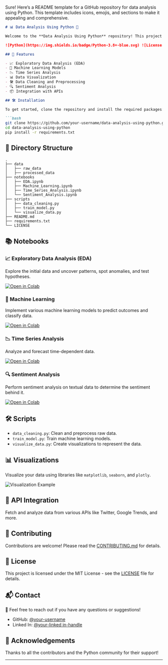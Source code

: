 Sure! Here’s a README template for a GitHub repository for data analysis using Python. This template includes icons, emojis, and sections to make it appealing and comprehensive.

```markdown
# 📊 Data Analysis Using Python 🐍

Welcome to the **Data Analysis Using Python** repository! This project is designed to provide comprehensive examples and resources for performing data analysis using Python. Explore a wide range of techniques and tools to unlock the potential of your data!

![Python](https://img.shields.io/badge/Python-3.8+-blue.svg) ![License: MIT](https://img.shields.io/badge/License-MIT-yellow.svg)

## 🚀 Features

- 📈 Exploratory Data Analysis (EDA)
- 🧠 Machine Learning Models
- 📉 Time Series Analysis
- 📊 Data Visualization
- 🛠️ Data Cleaning and Preprocessing
- 🔍 Sentiment Analysis
- 📦 Integration with APIs

## 🛠️ Installation

To get started, clone the repository and install the required packages:

```bash
git clone https://github.com/your-username/data-analysis-using-python.git
cd data-analysis-using-python
pip install -r requirements.txt
```

## 📂 Directory Structure

```plaintext
.
├── data
│   ├── raw_data
│   ├── processed_data
├── notebooks
│   ├── EDA.ipynb
│   ├── Machine_Learning.ipynb
│   ├── Time_Series_Analysis.ipynb
│   └── Sentiment_Analysis.ipynb
├── scripts
│   ├── data_cleaning.py
│   ├── train_model.py
│   └── visualize_data.py
├── README.md
├── requirements.txt
└── LICENSE
```

## 📚 Notebooks

### 📈 Exploratory Data Analysis (EDA)

Explore the initial data and uncover patterns, spot anomalies, and test hypotheses.

[![Open in Colab](https://colab.research.google.com/assets/colab-badge.svg)](https://colab.research.google.com/github/your-username/data-analysis-using-python/blob/main/notebooks/EDA.ipynb)

### 🧠 Machine Learning

Implement various machine learning models to predict outcomes and classify data.

[![Open in Colab](https://colab.research.google.com/assets/colab-badge.svg)](https://colab.research.google.com/github/your-username/data-analysis-using-python/blob/main/notebooks/Machine_Learning.ipynb)

### 📉 Time Series Analysis

Analyze and forecast time-dependent data.

[![Open in Colab](https://colab.research.google.com/assets/colab-badge.svg)](https://colab.research.google.com/github/your-username/data-analysis-using-python/blob/main/notebooks/Time_Series_Analysis.ipynb)

### 🔍 Sentiment Analysis

Perform sentiment analysis on textual data to determine the sentiment behind it.

[![Open in Colab](https://colab.research.google.com/assets/colab-badge.svg)](https://colab.research.google.com/github/your-username/data-analysis-using-python/blob/main/notebooks/Sentiment_Analysis.ipynb)

## 🛠️ Scripts

- `data_cleaning.py`: Clean and preprocess raw data.
- `train_model.py`: Train machine learning models.
- `visualize_data.py`: Create visualizations to represent the data.

## 📊 Visualizations

Visualize your data using libraries like `matplotlib`, `seaborn`, and `plotly`.

![Visualization Example](https://user-images.githubusercontent.com/your-username/visualization-example.png)

## 🔗 API Integration

Fetch and analyze data from various APIs like Twitter, Google Trends, and more.

## 🤝 Contributing

Contributions are welcome! Please read the [CONTRIBUTING.md](CONTRIBUTING.md) for details.

## 📄 License

This project is licensed under the MIT License - see the [LICENSE](LICENSE) file for details.

## 📬 Contact

📧 Feel free to reach out if you have any questions or suggestions!

- GitHub: [@your-username]([https://github.com/your-username](https://github.com/Ghulam913-adil))
- Linked In: [@your-linked in-handle]([https://twitter.com/your-twitter-handle](https://www.linkedin.com/in/ghulam-mujtaba-adil-ab9220169/))

## 🌟 Acknowledgements

Thanks to all the contributors and the Python community for their support!

---

